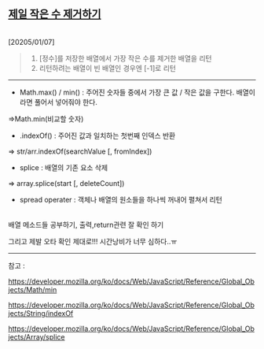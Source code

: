 ## [제일 작은 수 제거하기](https://school.programmers.co.kr/learn/courses/30/lessons/12935)

<Br>
[20205/01/07]

> 1.  [정수]를 저장한 배열에서 가장 작은 수를 제거한 배열을 리턴
> 2.  리턴하려는 배열이 빈 배열인 경우엔 [-1]로 리턴

---

- Math.max() / min() : 주어진 숫자들 중에서 가장 큰 값 / 작은 값을 구한다. 배열이라면 풀어서 넣어줘야 한다.

=>Math.min(비교할 숫자)

- .indexOf() : 주어진 값과 일치하는 첫번째 인덱스 반환

=> str/arr.indexOf(searchValue [, fromIndex])

- splice : 배열의 기존 요소 삭제

=> array.splice(start [, deleteCount])

- spread operater : 객체나 배열의 원소들을 하나씩 꺼내어 펼쳐서 리턴
    

<br/>
배열 메소드들 공부하기, 출력,return관련 잘 확인 하기

그리고 제발 오타 확인 제대로!!! 시간낭비가 너무 심하다..ㅠ

---

참고 :

https://developer.mozilla.org/ko/docs/Web/JavaScript/Reference/Global_Objects/Math/min

https://developer.mozilla.org/ko/docs/Web/JavaScript/Reference/Global_Objects/String/indexOf

https://developer.mozilla.org/ko/docs/Web/JavaScript/Reference/Global_Objects/Array/splice
